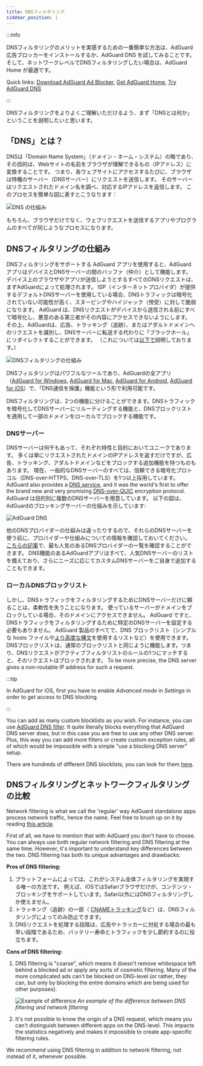 ```yaml
---
title: DNSフィルタリング
sidebar_position: 1
---
```


:::info

DNSフィルタリングのメリットを実感するための一番簡単な方法は、AdGuard 広告ブロッカーをインストールするか、AdGuard DNS を試してみることです。 そして、ネットワークレベルでDNSフィルタリングしたい場合は、AdGuard Home が最適です。

Quick links: [Download AdGuard Ad Blocker](https://agrd.io/download-kb-adblock), [Get AdGuard Home](https://github.com/AdguardTeam/AdGuardHome#getting-started), [Try AdGuard DNS](https://agrd.io/download-dns)

:::

DNSフィルタリングをよりよくご理解いただけるよう、まず「DNSとは何か」ということを説明したいと思います。

## 「DNS」とは？

DNSは「Domain Name System」（ドメイン・ネーム・システム）の略であり、その目的は、Webサイトの名前をブラウザが理解できるもの（IPアドレス）に変換することです。 つまり、各ウェブサイトにアクセスするたびに、ブラウザは特種のサーバー（DNSサーバー）にリクエストを送信します。 そのサーバーはリクエストされたドメイン名を調べ、対応するIPアドレスを返信します。 このプロセスを簡単な図に表すとこうなります：

![DNS の仕組み](https://cdn.adtidy.org/public/Adguard/kb/DNS_filtering/how_dns_works_en.png)

もちろん、ブラウザだけでなく、ウェブリクエストを送信するアプリやプログラムのすべてが同じようなプロセスになります。

## DNSフィルタリングの仕組み

DNSフィルタリングをサポートする AdGuard アプリを使用すると、AdGuard アプリはデバイスとDNSサーバーの間のバッファ（仲介）として機能します。 デバイス上のブラウザやアプリが送信しようとするすべてのDNSリクエストは、まずAdGuardによって処理されます。 ISP（インターネットプロバイダ）が提供するデフォルトDNSサーバーを使用している場合、DNSトラフィックは暗号化されていない可能性が高く、スヌーピングやハイジャック（傍受）に対して脆弱になります。 AdGuard は、DNSリクエストがデバイスから送信される前にすべて暗号化し、悪意のある第三者がその内容にアクセスできないようにします。 その上、AdGuardは、広告、トラッキング（追跡）、またはアダルトドメインへのリクエストを識別し、DNSサーバーに転送する代わりに「ブラックホール」にリダイレクトすることができます。 （これについては[以下で](#ローカルDNSブロックリスト)説明しております。）

![DNSフィルタリングの仕組み](https://cdn.adtidy.org/public/Adguard/kb/DNS_filtering/how_dns_filtering_works_ja.png)

DNSフィルタリングはパワフルなツールであり、AdGuardの全アプリ（[AdGuard for Windows](https://adguard.com/adguard-windows/overview.html), [AdGuard for Mac](https://adguard.com/adguard-mac/overview.html), [AdGuard for Android](https://adguard.com/adguard-android/overview.html), [AdGuard for iOS](https://adguard.com/adguard-ios/overview.html)）で、「DNS通信を保護」機能という形で利用可能です。

DNSフィルタリングは、2つの機能に分けることができます。DNSトラフィックを暗号化してDNSサーバーにリルーティングする機能と、DNSブロックリストを適用して一部のドメインをローカルでブロックする機能です。

### DNSサーバー

DNSサーバーは何千もあって、それぞれ特性と目的においてユニークであります。 多くは単にリクエストされたドメインのIPアドレスを返すだけですが、広告、トラッキング、アダルトドメインなどをブロックする追加機能を持つものもあります。 現在、一般的なDNSサーバーのすべては、信頼できる暗号化プロトコル（DNS-over-HTTPS、DNS-over-TLS）を1つ以上採用しています。 AdGuard also provides a [DNS service](https://adguard-dns.io/), and it was the world's first to offer the brand new and very promising [DNS-over-QUIC](https://adguard.com/blog/dns-over-quic.html) encryption protocol. AdGuard は目的別に複数のDNSサーバーを用意しています。 以下の図は、AdGuardのブロッキングサーバーの仕組みを示しています:

![AdGuard DNS](https://cdn.adtidy.org/public/Adguard/kb/DNS_filtering/adguard_dns_en.jpg)

他のDNSプロバイダーの仕組みは違ったりするので、それらのDNSサーバーを使う前に、プロバイダーや仕組みについての情報を確認しておいてください。 [こちらの記事](dns-providers.md)で、最も人気のあるDNSプロバイダーの一覧を確認することができます。 DNS機能のあるAdGuardアプリはすべて、人気DNSサーバーのリストを備えており、さらにニーズに応じてカスタムDNSサーバーをご自身で追加することもできます。

### ローカルDNSブロックリスト

しかし、DNSトラフィックをフィルタリングするためにDNSサーバーだけに頼ることは、柔軟性を失うことになります。 使っているサーバーがドメインをブロックしている場合、そのドメインにアクセスできません。 AdGuard ですと、DNSトラフィックをフィルタリングするために特定のDNSサーバーを設定する必要もありません。 AdGuard 製品のすべてで、DNS ブロックリスト（シンプルな hosts ファイルや[より高度な構文](dns-filtering-syntax.md)を使用するリストなど）を使用できます。 DNSブロックリストは、通常のブロックリストと同じように機能します。つまり、DNSリクエストがアクティブフィルタリストのルールの1つにマッチすると、そのリクエストはブロックされます。 To be more precise, the DNS server gives a non-routable IP address for such a request.

:::tip

In AdGuard for iOS, first you have to enable *Advanced mode* in *Settings* in order to get access to DNS blocking.

:::

You can add as many custom blocklists as you wish. For instance, you can use [AdGuard DNS filter](https://github.com/AdguardTeam/AdGuardSDNSFilter). It quite literally blocks everything that AdGuard DNS server does, but in this case you are free to use any other DNS server. Plus, this way you can add more filters or create custom exception rules, all of which would be impossible with a simple "use a blocking DNS server" setup.

There are hundreds of different DNS blocklists, you can look for them [here](https://filterlists.com/).

## DNSフィルタリングとネットワークフィルタリングの比較

Network filtering is what we call the 'regular' way AdGuard standalone apps process network traffic, hence the name. Feel free to brush up on it by reading [this article](https://adguard.com/kb/general/ad-filtering/how-ad-blocking-works/).

First of all, we have to mention that with AdGuard you don't have to choose. You can always use both regular network filtering and DNS filtering at the same time. However, it's important to understand key differences between the two. DNS filtering has both its unique advantages and drawbacks:

**Pros of DNS filtering:**

1. プラットフォームによっては、これがシステム全体フィルタリングを実現する唯一の方法です。 例えば、iOSではSafariブラウザだけが、コンテンツ・ブロッキングをサポートしています。Safari以外にはDNSフィルタリングしか使えません。
1. トラッキング（追跡）の一部（ [CNAMEトラッキング](https://adguard.com/blog/cname-tracking.html)など）は、DNSフィルタリングによってのみ防止できます。
1. DNSリクエストを処理する段階は、広告やトラッカーに対処する場合の最も早い段階であるため、バッテリー寿命とトラフィックを少し節約するのに役立ちます。

**Cons of DNS filtering:**

1. DNS filtering is "coarse", which means it doesn't remove whitespace left behind a blocked ad or apply any sorts of cosmetic filtering. Many of the more complicated ads can't be blocked on DNS-level (or rather, they can, but only by blocking the entire domains which are being used for other purposes).

    ![Example of difference](https://cdn.adtidy.org/public/Adguard/kb/DNS_filtering/dns_diff.jpg) *An example of the difference between DNS filtering and network filtering*

1. It's not possible to know the origin of a DNS request, which means you can't distinguish between different apps on the DNS-level. This impacts the statistics negatively and makes it impossible to create app-specific filtering rules.

We recommend using DNS filtering in addition to network filtering, not instead of it, whenever possible.
